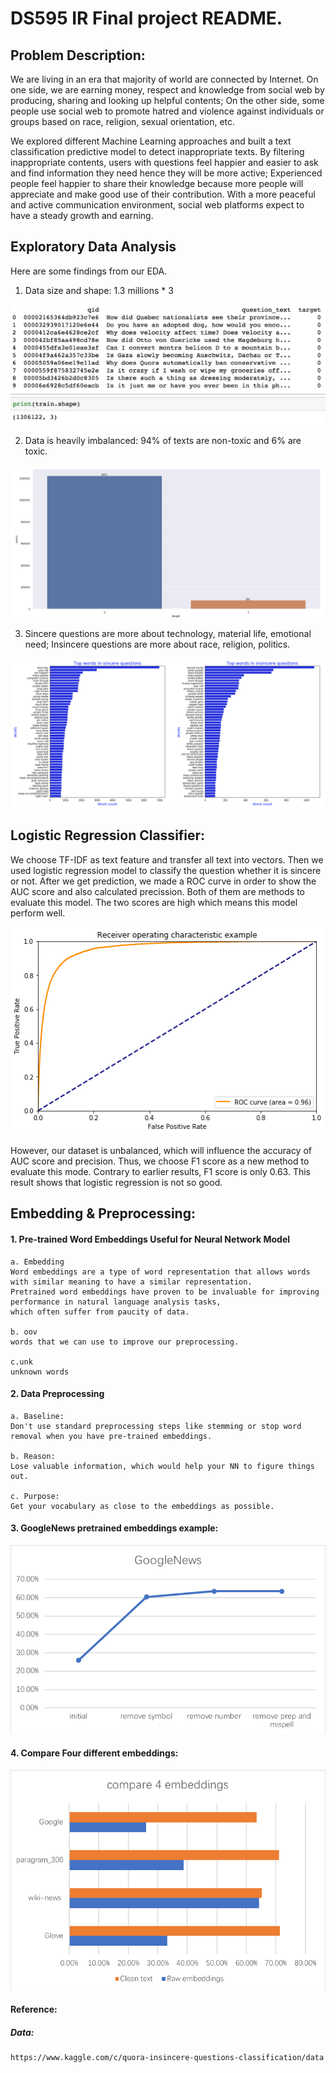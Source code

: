 # DS595 IR  Final project README.

## Problem Description:
We are living in an era that majority of world are connected by Internet. On one side, we are earning money, respect and knowledge from social web by producing, sharing and looking up helpful contents; On the other side, some people use social web to promote hatred and violence against individuals or groups based on race, religion, sexual orientation, etc.  

We explored different Machine Learning approaches and built a text classification predictive model to detect inappropriate texts. By filtering inappropriate contents, users with questions feel happier and easier to ask and find information they need hence they will be more active; Experienced people feel happier to share their knowledge because more people will appreciate and make good use of their contribution. With a more peaceful and active communication environment, social web platforms expect to have a steady growth and earning. 

## Exploratory Data Analysis
Here are some findings from our EDA.

1. Data size and shape: 1.3 millions * 3

![datasize.png](image/datasize.png)

2. Data is heavily imbalanced: 94% of texts are non-toxic and 6% are toxic.

![imbalanced.png](image/imbalanced.png)

3. Sincere questions are more about technology, material life, emotional need; Insincere questions are more about race, religion, politics.

![topwords.png](image/topwords.png)

## Logistic Regression Classifier:
We choose TF-IDF as text feature and transfer all text into vectors. Then we used logistic regression model to classify the question whether it is sincere or not. After we get prediction, we made a ROC curve in order to show the AUC score and also calculated precission. Both of them are methods to evaluate this model. The two scores are high which means this model perform well. 

![image.png](image/ROC.png)

However, our dataset is unbalanced, which will influence the accuracy of AUC score and precision. Thus, we choose F1 score as a new method to evaluate this mode. Contrary to earlier results, F1 score is only 0.63. This result shows that logistic regression is not so good.


## Embedding & Preprocessing:



#### 1. Pre-trained Word Embeddings Useful for Neural Network Model
    a. Embedding
    Word embeddings are a type of word representation that allows words with similar meaning to have a similar representation.
    Pretrained word embeddings have proven to be invaluable for improving performance in natural language analysis tasks,
    which often suffer from paucity of data.
    
    b. oov 
    words that we can use to improve our preprocessing.
    
    c.unk
    unknown words


#### 2. Data Preprocessing 
    a. Baseline:
    Don't use standard preprocessing steps like stemming or stop word removal when you have pre-trained embeddings.
    
    b. Reason:
    Lose valuable information, which would help your NN to figure things out.
    
    c. Purpose:
    Get your vocabulary as close to the embeddings as possible.

#### 3. GoogleNews pretrained embeddings example:
![1.png](image/1.png)


#### 4. Compare Four different embeddings:
![2.png](image/2.png)






#### Reference:
##### Data:
    https://www.kaggle.com/c/quora-insincere-questions-classification/data


